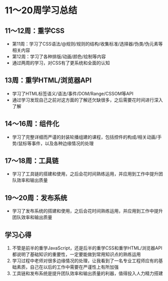 # 11～20周学习总结
## 11～12周：重学CSS
- 第11周：学习了CSS语法/@规则/规则的结构/收集标准/选择器/伪类/伪元素等相关内容
- 第12周：学习了各种排版/动画/颜色/绘制等内容
- 通过两周的学习，对CSS有了更系统和全面的认知
## 13周：重学HTML/浏览器API
- 学习了HTML标签语义/语法/事件/DOM/Range/CSSOM等API
- 通过学习发现自己之前对这方面的了解还欠缺很多，之后需要花时间进行深入了解
## 14～16周：组件化
- 学习了完整详细而严谨的封装轮播组建的课程，包括控件的构成/相关动画/手势/鼠标等事件，以及各种边缘情况的处理
## 17～18周：工具链
- 学习了工具链的搭建和使用，之后会花时间熟练运用，并应用到工作中提升团队效率和输出质量
## 19～20周：发布系统
- 学习了发布系统的搭建和使用，之后会花时间熟练运用，并应用到工作中提升团队效率和输出质量

## 学习心得
1. 不管是前半的重学JavaScript，还是后半的重学CSS和重学HTML/浏览器API都说明了基础知识的重要性，一定要能做到常用知识点的熟练运用
2. 学习过程中老师对很多边缘情况的处理，让我看到了一名专业工程师应有的基础素质，自己在以后的工作中需要在严谨性上有所加强
3. 工具链和发布系统是提升团队效率和输出质量的利器，值得投入人力精力搭建
